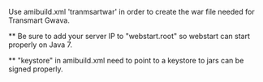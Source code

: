 Use amibuild.xml 'tranmsartwar' in order to create the war file needed for Transmart Gwava.

** Be sure to add your server IP to "webstart.root" so webstart can start properly on
Java 7.

** "keystore" in amibuild.xml need to point to a keystore to jars can be signed properly.